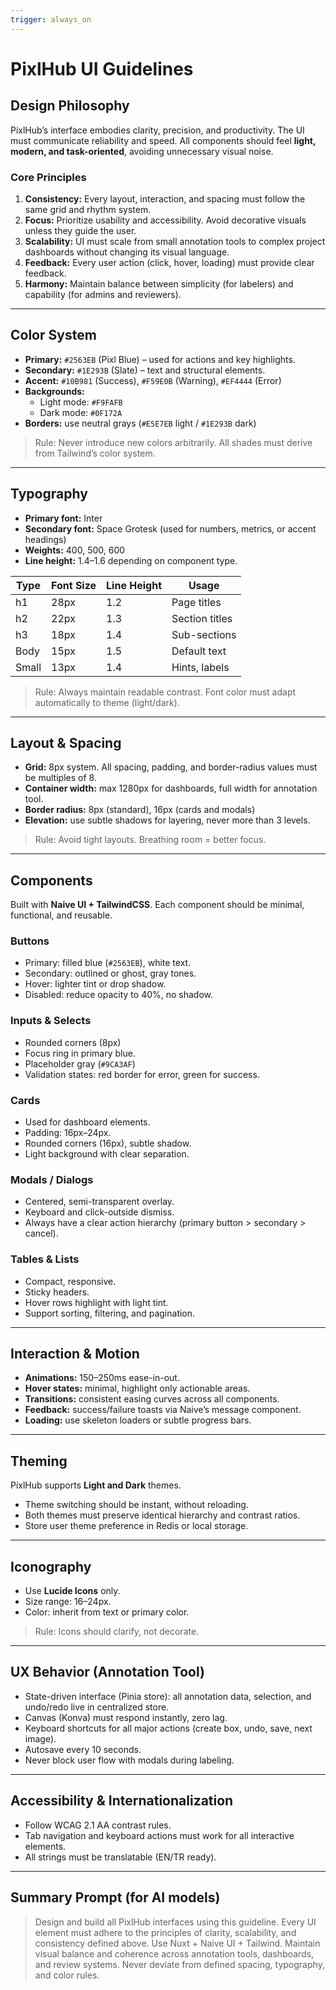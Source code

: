 ```yaml
---
trigger: always_on
---
```


# PixlHub UI Guidelines

## Design Philosophy
PixlHub’s interface embodies clarity, precision, and productivity. The UI must communicate reliability and speed. All components should feel **light, modern, and task-oriented**, avoiding unnecessary visual noise.

### Core Principles
1. **Consistency:** Every layout, interaction, and spacing must follow the same grid and rhythm system.
2. **Focus:** Prioritize usability and accessibility. Avoid decorative visuals unless they guide the user.
3. **Scalability:** UI must scale from small annotation tools to complex project dashboards without changing its visual language.
4. **Feedback:** Every user action (click, hover, loading) must provide clear feedback.
5. **Harmony:** Maintain balance between simplicity (for labelers) and capability (for admins and reviewers).

---

## Color System
- **Primary:** `#2563EB` (Pixl Blue) – used for actions and key highlights.
- **Secondary:** `#1E293B` (Slate) – text and structural elements.
- **Accent:** `#10B981` (Success), `#F59E0B` (Warning), `#EF4444` (Error)
- **Backgrounds:**
  - Light mode: `#F9FAFB`
  - Dark mode: `#0F172A`
- **Borders:** use neutral grays (`#E5E7EB` light / `#1E293B` dark)

> Rule: Never introduce new colors arbitrarily. All shades must derive from Tailwind’s color system.

---

## Typography
- **Primary font:** Inter
- **Secondary font:** Space Grotesk (used for numbers, metrics, or accent headings)
- **Weights:** 400, 500, 600
- **Line height:** 1.4–1.6 depending on component type.

| Type | Font Size | Line Height | Usage |
|------|------------|--------------|--------|
| h1 | 28px | 1.2 | Page titles |
| h2 | 22px | 1.3 | Section titles |
| h3 | 18px | 1.4 | Sub-sections |
| Body | 15px | 1.5 | Default text |
| Small | 13px | 1.4 | Hints, labels |

> Rule: Always maintain readable contrast. Font color must adapt automatically to theme (light/dark).

---

## Layout & Spacing
- **Grid:** 8px system. All spacing, padding, and border-radius values must be multiples of 8.
- **Container width:** max 1280px for dashboards, full width for annotation tool.
- **Border radius:** 8px (standard), 16px (cards and modals)
- **Elevation:** use subtle shadows for layering, never more than 3 levels.

> Rule: Avoid tight layouts. Breathing room = better focus.

---

## Components
Built with **Naive UI + TailwindCSS**.
Each component should be minimal, functional, and reusable.

### Buttons
- Primary: filled blue (`#2563EB`), white text.
- Secondary: outlined or ghost, gray tones.
- Hover: lighter tint or drop shadow.
- Disabled: reduce opacity to 40%, no shadow.

### Inputs & Selects
- Rounded corners (8px)
- Focus ring in primary blue.
- Placeholder gray (`#9CA3AF`)
- Validation states: red border for error, green for success.

### Cards
- Used for dashboard elements.
- Padding: 16px–24px.
- Rounded corners (16px), subtle shadow.
- Light background with clear separation.

### Modals / Dialogs
- Centered, semi-transparent overlay.
- Keyboard and click-outside dismiss.
- Always have a clear action hierarchy (primary button > secondary > cancel).

### Tables & Lists
- Compact, responsive.
- Sticky headers.
- Hover rows highlight with light tint.
- Support sorting, filtering, and pagination.

---

## Interaction & Motion
- **Animations:** 150–250ms ease-in-out.
- **Hover states:** minimal, highlight only actionable areas.
- **Transitions:** consistent easing curves across all components.
- **Feedback:** success/failure toasts via Naive’s message component.
- **Loading:** use skeleton loaders or subtle progress bars.

---

## Theming
PixlHub supports **Light and Dark** themes.
- Theme switching should be instant, without reloading.
- Both themes must preserve identical hierarchy and contrast ratios.
- Store user theme preference in Redis or local storage.

---

## Iconography
- Use **Lucide Icons** only.
- Size range: 16–24px.
- Color: inherit from text or primary color.

> Rule: Icons should clarify, not decorate.

---

## UX Behavior (Annotation Tool)
- State-driven interface (Pinia store): all annotation data, selection, and undo/redo live in centralized store.
- Canvas (Konva) must respond instantly, zero lag.
- Keyboard shortcuts for all major actions (create box, undo, save, next image).
- Autosave every 10 seconds.
- Never block user flow with modals during labeling.

---

## Accessibility & Internationalization
- Follow WCAG 2.1 AA contrast rules.
- Tab navigation and keyboard actions must work for all interactive elements.
- All strings must be translatable (EN/TR ready).

---

## Summary Prompt (for AI models)
> Design and build all PixlHub interfaces using this guideline. Every UI element must adhere to the principles of clarity, scalability, and consistency defined above. Use Nuxt + Naive UI + Tailwind. Maintain visual balance and coherence across annotation tools, dashboards, and review systems. Never deviate from defined spacing, typography, and color rules.